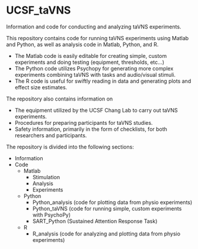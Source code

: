 # UCSF_taVNS
Information and code for conducting and analyzing taVNS experiments.

This repository contains code for running taVNS experiments using Matlab and Python, as well as analysis code in Matlab, Python, and R. 
- The Matlab code is easily editable for creating simple, custom experiments and doing testing (equipment, thresholds, etc...)
- The Python code utilizes Psychopy for generating more complex experiments combining taVNS with tasks and audio/visual stimuli. 
- The R code is useful for swiftly reading in data and generating plots and effect size estimates.

The repository also contains information on
- The equipment utilized by the UCSF Chang Lab to carry out taVNS experiments. 
- Procedures for preparing participants for taVNS studies. 
- Safety information, primarily in the form of checklists, for both researchers and participants. 

The repository is divided into the following sections:
- Information
- Code
    - Matlab
        - Stimulation
        - Analysis
        - Experiments
    - Python
        - Python_analysis (code for plotting data from physio experiments)
        - Python_taVNS (code for running simple, custom experiments with PsychoPy)
        - SART_Python (Sustained Attention Response Task)
    - R
        - R_analysis (code for analyzing and plotting data from physio experiments)